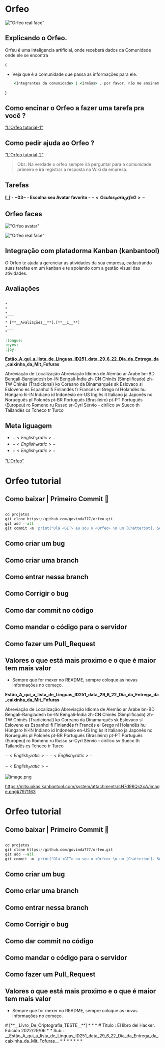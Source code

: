 # Orfeo

!["Orfeo real face"](./imgs/orfeo.real.face.jpeg)

## Explicando o Orfeo.

Orfeu é uma inteligencia artificial, onde receberá dados da Comunidade onde ele se encontra

(
* Veja que é a comunidade que passa as informações para ele.

```cmd
    <Integrantes da comunidade> | <Irmãos> , por favor, não me ensinem coisas erradas para mim, tenho apenas 2 anos de vida.
```
)




## Como encinar o Orfeo a fazer uma tarefa pra você ?

["L'Orfeo tutorial-1"](./README.LOrfeo_Lang.md)

## Como pedir ajuda ao Orfeo ?

["L'Orfeo tutorial-2"](./README.LOrfeo_Lang.md)

> Obs: Na verdade o orfeo sempre irá perguntar para a comunidade primeiro e irá registrar a resposta na Wiki da empresa.

## Tarefas

#### [_] - $- 03 -$ - Escolha seu Avatar favorito - $- <Oculos_Para_OrfeO> -$

## Orfeo faces

!["Orfeo avatar"](./imgs/orfeo.avatar.jpeg)

!["Orfeo real face"](./imgs/orfeo.avatar.face1.jpeg)

## Integração com platadorma Kanban (kanbantool)

O Orfeo te ajuda a gerenciar as atividades da sua empresa, cadastrando suas tarefas em um kanban e te apoiando com a gestão visual das atividades.


## Avaliações


```cmd

*
*
*___
*
* [**__Avaliações__**].[**__1__**]
*___
*

:tongue:
:eyes:
:joy:

```



__Estão_A_qui_a_lista_de_Linguas_ID251_data_29_6_22_Dia_da_Entrega_da_caixinha_da_Mit_Fofuras__

Abreviação de Localização
Abreviação	Idioma
de	Alemão
ar	Árabe
bn-BD	Bengali-Bangladesh
bn-IN	Bengali-Índia
zh-CN	Chinês (Simplificado)
zh-TW	Chinês (Tradicional)
ko	Coreano
da	Dinamarquês
sk	Eslovaco
sl	Esloveno
es	Espanhol
fi	Finlandês
fr	Francês
el	Grego
nl	Holandês
hu	Húngaro
hi-IN	Indiano
id	Indonésio
en-US	Inglês
it	Italiano
ja	Japonês
no	Norueguês
pl	Polonês
pt-BR	Português (Brasileiro)
pt-PT	Português (Europeu)
ro	Romeno
ru	Russo
sr-Cyrl	Sérvio - cirílico
sv	Sueco
th	Tailandês
cs	Tcheco
tr	Turco

## Meta liguagem

* $- < English _ Pratic > -$
* $- < English _ Pratic > -$
* $- <English_Pratic> -$

["L'Orfeo"](./README.LOrfeo_Lang.md)



# Orfeo tutorial

## Como baixar | Primeiro Commit :robot:

```python

cd projetos
git clone https://github.com/govinda777/orfeo.git
git add --all
git commit -m 'print("Olá <GIT> eu sou o <Orfeo> \n um [Chatterbot]. Sou **representante** de Inteligencias Coletivas.")'


```

## Como criar um bug

## Como criar uma branch

## Como entrar nessa branch

## Como Corrigir o bug

## Como dar commit no código

## Como mandar o código para o servidor

## Como fazer um Pull_Request

## Valores o que está mais proximo e o que é maior tem mais valor

* Sempre que for mexer no README, sempre coloque as novas informações no começo.

__Estão_A_qui_a_lista_de_Linguas_ID251_data_29_6_22_Dia_da_Entrega_da_caixinha_da_Mit_Fofuras__

Abreviação de Localização
Abreviação	Idioma
de	Alemão
ar	Árabe
bn-BD	Bengali-Bangladesh
bn-IN	Bengali-Índia
zh-CN	Chinês (Simplificado)
zh-TW	Chinês (Tradicional)
ko	Coreano
da	Dinamarquês
sk	Eslovaco
sl	Esloveno
es	Espanhol
fi	Finlandês
fr	Francês
el	Grego
nl	Holandês
hu	Húngaro
hi-IN	Indiano
id	Indonésio
en-US	Inglês
it	Italiano
ja	Japonês
no	Norueguês
pl	Polonês
pt-BR	Português (Brasileiro)
pt-PT	Português (Europeu)
ro	Romeno
ru	Russo
sr-Cyrl	Sérvio - cirílico
sv	Sueco
th	Tailandês
cs	Tcheco
tr	Turco



$- < English _ Pratic > -$
$- < English _ Pratic > -$

$- <English_Pratic> -$

![image.png](https://mitsuokas.kanbantool.com/system/attachments/cN7d98QsXxA/image.png#7971163)  

https://mitsuokas.kanbantool.com/system/attachments/cN7d98QsXxA/image.png#7971163


# Orfeo tutorial

## Como baixar | Primeiro Commit :robot:

```python

cd projetos
git clone https://github.com/govinda777/orfeo.git
git add --all
git commit -m 'print("Olá <GIT> eu sou o <Orfeo> \n um [Chatterbot]. Sou **representante** de Inteligencias Coletivas.")'


```

## Como criar um bug

## Como criar uma branch

## Como entrar nessa branch

## Como Corrigir o bug

## Como dar commit no código

## Como mandar o código para o servidor

## Como fazer um Pull_Request

## Valores o que está mais proximo e o que é maior tem mais valor

* Sempre que for mexer no README, sempre coloque as novas informações no começo.


<span class="[**__Livro_De_Criptografia_TESTE__**]a-size-medium a-color-base a-text-normal">
# [**__Livro_De_Criptografia_TESTE__**]  
*
*
*      
# Titulo : El libro del Hacker. Edición 2022/29/06
*
* Sub : __Estão_A_qui_a_lista_de_Linguas_ID251_data_29_6_22_Dia_da_Entrega_da_caixinha_da_Mit_Fofuras__
*
*
*
*
*
*
*